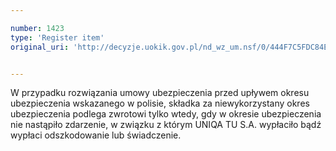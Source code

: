 ```yaml
---

number: 1423
type: 'Register item'
original_uri: 'http://decyzje.uokik.gov.pl/nd_wz_um.nsf/0/444F7C5FDC84E211C12574660036432C?OpenDocument'


---
```


W przypadku rozwiązania umowy ubezpieczenia przed upływem okresu ubezpieczenia wskazanego w polisie, składka za niewykorzystany okres ubezpieczenia podlega zwrotowi tylko wtedy, gdy w okresie ubezpieczenia nie nastąpiło zdarzenie, w związku z którym UNIQA TU S.A. wypłaciło bądź wypłaci odszkodowanie lub świadczenie. 
